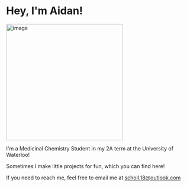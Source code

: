 # Hey, I'm Aidan! 
<img width="315" height="315" alt="image" src="https://github.com/user-attachments/assets/19fd2a7c-d08c-49ae-a404-c397c33d7aef" />

I'm a Medicinal Chemistry Student in my 2A term at the University of Waterloo!


Sometimes I make little projects for fun, which you can find here!

If you need to reach me, feel free to email me at scholl.18@outlook.com
  

